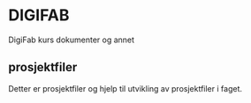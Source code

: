 # DIGIFAB
 DigiFab kurs dokumenter og annet

 ## prosjektfiler
 
 Detter er prosjektfiler og hjelp til utvikling av prosjektfiler i faget.
